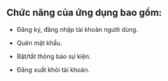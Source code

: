 ## Chức năng của ứng dụng bao gồm:
- Đăng ký, đăng nhập tài khoản người dùng.
- Quên mật khẩu.


- Bật/tắt thông báo sự kiện.
- Đăng xuất khỏi tài khoản.

